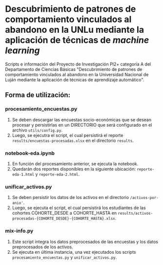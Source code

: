 # Descubrimiento de patrones de comportamiento vinculados al abandono en la UNLu mediante la aplicación de técnicas de _machine learning_
 
Scripts e información del Proyecto de Investigación PI2+ categoría A del Departamento de Ciencias Básicas "Descubrimiento de patrones de comportamiento vinculados al abandono en la Universidad Nacional de Luján mediante la aplicación de técnicas de aprendizaje automático".

## Forma de utilización:

### procesamiento_encuestas.py
1. Se deben descargar las encuestas socio-económicas que se desean procesar y persistirlas en un DIRECTORIO que será configurado en el archivo `utils/config.py`.
2. Luego, se ejecutra el script, el cual persistirá el reporte `results/encuestas-procesadas.xlsx` en el directorio `results`.

### notebook-eda.ipynb
1. En función del procesamiento anterior, se ejecuta la notebook.
2. Quedarán dos reportes disponibles en la siguiente ubicación: `reporte-eda-1.html` y `reporte-eda-2.html`.

### unificar_activos.py
1. Se deben persistir los datos de los activos en el directorio `/activos-por-anio'`.
2. Luego, se ejecuta el script, el cual persistirá los estudiantes de las cohortes COHORTE_DESDE a COHORTE_HASTA en `results/activos-procesadas-{COHORTE_DESDE}-{COHORTE_HASTA}.xlsx`.

### mix-info.py
1. Este script integra los datos preprocesados de las encuestas y los datos preprocesados de los activos.
2. Se ejecuta en última instancia, una vez ejecutados los scripts `procesamiento_encuestas.py` y `unificar_activos.py`.
